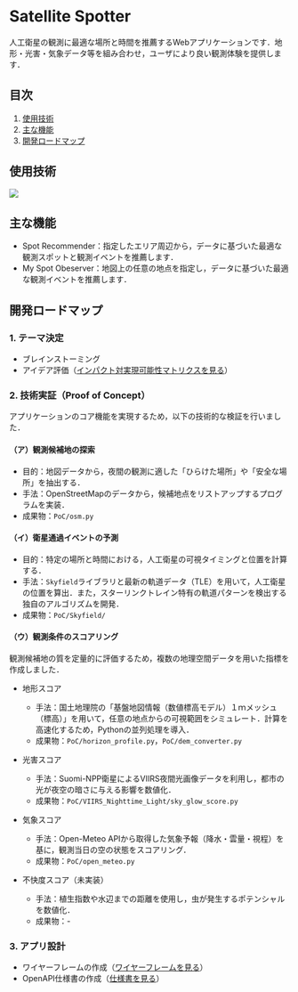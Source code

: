 # Satellite Spotter
人工衛星の観測に最適な場所と時間を推薦するWebアプリケーションです．地形・光害・気象データ等を組み合わせ，ユーザにより良い観測体験を提供します．

## 目次
1. [使用技術](#使用技術)
2. [主な機能](#主な機能)
3. [開発ロードマップ](#開発ロードマップ)

## 使用技術
<p style="display: inline">
    <!-- フロントエンドのフレームワーク一覧 -->
    <!-- バックエンドのフレームワーク一覧 -->
    <!-- バックエンドの言語一覧 -->
    <img src="https://img.shields.io/badge/-Python-F2C63C.svg?logo=python&style=for-the-badge">
    <!-- ミドルウェア一覧 -->
    <!-- インフラ一覧 -->
</p>

## 主な機能
- Spot Recommender：指定したエリア周辺から，データに基づいた最適な観測スポットと観測イベントを推薦します．
- My Spot Obeserver：地図上の任意の地点を指定し，データに基づいた最適な観測イベントを推薦します．

## 開発ロードマップ

### 1. テーマ決定
- ブレインストーミング
- アイデア評価（[インパクト対実現可能性マトリクスを見る](idea_selection/impact_feasibility.pdf)）

### 2. 技術実証（Proof of Concept）
アプリケーションのコア機能を実現するため，以下の技術的な検証を行いました．

#### （ア）観測候補地の探索
- 目的：地図データから，夜間の観測に適した「ひらけた場所」や「安全な場所」を抽出する．
- 手法：OpenStreetMapのデータから，候補地点をリストアップするプログラムを実装．
- 成果物：`PoC/osm.py`

#### （イ）衛星通過イベントの予測
- 目的：特定の場所と時間における，人工衛星の可視タイミングと位置を計算する．
- 手法：`Skyfield`ライブラリと最新の軌道データ（TLE）を用いて，人工衛星の位置を算出．また，スターリンクトレイン特有の軌道パターンを検出する独自のアルゴリズムを開発．
- 成果物：`PoC/Skyfield/`

#### （ウ）観測条件のスコアリング
観測候補地の質を定量的に評価するため，複数の地理空間データを用いた指標を作成しました．

- 地形スコア
    - 手法：国土地理院の「基盤地図情報（数値標高モデル）１ｍメッシュ（標高）」を用いて，任意の地点からの可視範囲をシミュレート．計算を高速化するため，Pythonの並列処理を導入．
    - 成果物：`PoC/horizon_profile.py`，`PoC/dem_converter.py`

- 光害スコア
    - 手法：Suomi-NPP衛星によるVIIRS夜間光画像データを利用し，都市の光が夜空の暗さに与える影響を数値化．
    - 成果物：`PoC/VIIRS_Nighttime_Light/sky_glow_score.py`

- 気象スコア
    - 手法：Open-Meteo APIから取得した気象予報（降水・雲量・視程）を基に，観測当日の空の状態をスコアリング．
    - 成果物：`PoC/open_meteo.py`

- 不快度スコア（未実装）
    - 手法：植生指数や水辺までの距離を使用し，虫が発生するポテンシャルを数値化．
    - 成果物：-

### 3. アプリ設計
- ワイヤーフレームの作成（[ワイヤーフレームを見る](wireframe/wireframe.pdf)）
- OpenAPI仕様書の作成（[仕様書を見る](api_specification/satellite-spotter-api-dev.yml)）
